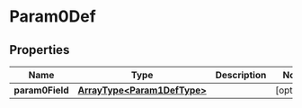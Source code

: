 

# Param0Def


## Properties

| Name | Type | Description | Notes |
|------------ | ------------- | ------------- | -------------|
|**param0Field** | [**ArrayType&lt;Param1DefType&gt;**](Param1DefType.md) |  |  [optional] |



